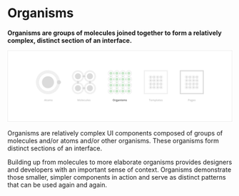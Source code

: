 # Organisms

**Organisms are groups of molecules joined together to form a relatively complex, distinct section of an interface.**

![](/assets/atomic-design/organisms.png)

Organisms are relatively complex UI components composed of groups of molecules and/or atoms and/or other organisms. These organisms form distinct sections of an interface.

Building up from molecules to more elaborate organisms provides designers and developers with an important sense of context. Organisms demonstrate those smaller, simpler components in action and serve as distinct patterns that can be used again and again.

